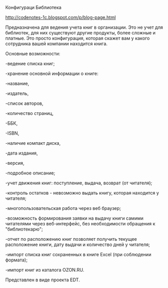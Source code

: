 Конфигураци Библиотека

http://codenotes-1c.blogspot.com/p/blog-page.html

Предназначена для ведения учета книг в организации. Это не учет для библиотек, для них существуют другие продукты, более сложные и платные. Это просто конфигурация, которая скажет вам у какого сотрудника вашей компании находится книга.

Основные возможности: 

-ведение списка книг; 

-хранение основной информации о книге: 

-название, 

-издатель, 

-список авторов,

-количество страниц, 

-ББК, 

-ISBN, 

-наличие компакт диска, 

-дата издания, 

-версия, 

-подробное описание; 

-учет движения книг: поступление, выдача, возврат (от читателя); 

-контроль остатков - невозможно выдать книгу, которая находится у читателя;

-многопользовательская работа через веб браузер; 

-возможность формирования заявки на выдачу книги самими читателями через веб-интерфейс, без необходимости обращения к "библиотекарю"; 

-отчет по расположению книг позволяет получить текущее расположение книги, дату выдачи и количество дней у читателя; 

-импорт списка книг сохраненных в книге Excel (при соблюдении формата); 

-импорт книг из каталога OZON.RU.

Представлен в виде проекта EDT.
